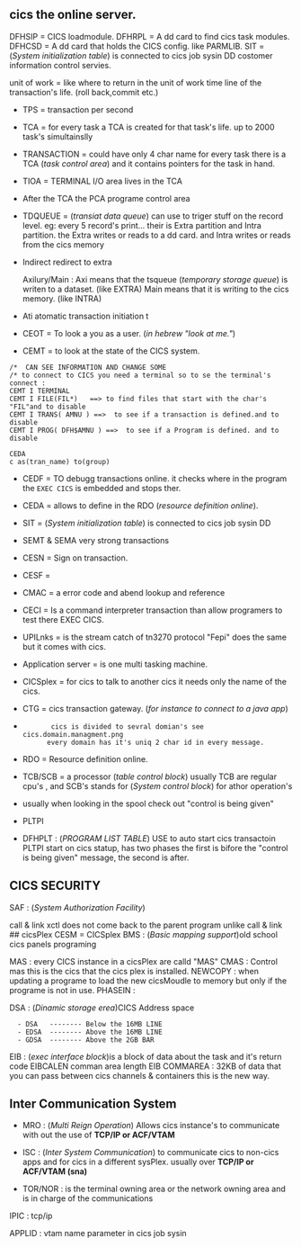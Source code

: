 
##    cics the online server.
DFHSIP    = CICS loadmodule.
DFHRPL    = A dd card to find cics task modules.
DFHCSD    = A dd card that holds the CICS config.
            like PARMLIB.
SIT       = (_System initialization table_) is connected to cics job sysin DD
costomer information control servies.

unit of work = like where to return in the unit of work time line of the
               transaction's life. (roll back,commit etc.)
- TPS     =    transaction per second
- TCA     =   for every task a TCA is created for that task's life.
              up to 2000 task's simultainslly
- TRANSACTION = could have only 4 char name
                for every task there is a TCA (_task control area_) and it
                contains pointers for the task in hand.
- TIOA     = TERMINAL I/O area lives in the TCA
- After the TCA the PCA programe control area
- TDQUEUE  = (_transiat data queue_) can use to triger stuff on the record
                level. eg: every 5 record's print...
                their is Extra partition and Intra partition.
                the Extra writes or reads to a dd card.
                and Intra writes or reads from the cics memory
- Indirect redirect to extra

  Axilury/Main :
               Axi means that the tsqueue (_temporary storage queue_)
               is writen to a dataset. (like EXTRA)
               Main means that it is writing to the cics memory. (like INTRA)

-  Ati  atomatic transaction initiation t
- CEOT    = To look a you as a user.
(_in hebrew "look at me."_)
- CEMT    = to look at the state of the CICS system.
```
/*  CAN SEE INFORMATION AND CHANGE SOME
/* to connect to CICS you need a terminal so to se the terminal's connect :
CEMT I TERMINAL
CEMT I FILE(FIL*)   ==> to find files that start with the char's "FIL"and to disable
CEMT I TRANS( AMNU ) ==>  to see if a transaction is defined.and to disable
CEMT I PROG( DFH$AMNU ) ==>  to see if a Program is defined. and to disable

CEDA
c as(tran_name) to(group)
```
- CEDF    = TO debugg transactions online. it checks where in the program
            the `EXEC CICS` is embedded and stops ther.
- CEDA    = allows to define in the RDO (_resource definition online_).

- SIT     = (_System initialization table_) is connected to cics job sysin DD

- SEMT & SEMA very strong transactions

- CESN    = Sign on transaction.

- CESF    =

- CMAC    = a error code and abend lookup and reference

- CECI    = Is a command interpreter transaction than allow programers to test
            there EXEC CICS.
- UPILnks = is the stream catch of tn3270 protocol "Fepi" does the same but it
            comes with cics.
- Application server = is one multi tasking machine.

- CICSplex = for cics to talk to another cics it needs only the name of the
             cics.
- CTG      = cics transaction gateway. (_for instance to connect to a java app_)

-            cics is divided to sevral domian's see cics.domain.managment.png
            every domain has it's uniq 2 char id in every message.
- RDO     = Resource definition online.


- TCB/SCB   = a processor (_table control block_) usually TCB are regular
              cpu's , and SCB's stands for (_System control block_) for athor
              operation's
- usually when looking in the spool check out "control is being given"

- PLTPI

- DFHPLT     : (_PROGRAM LIST TABLE_) USE to auto start cics transactoin
               PLTPI start on cics statup, has two phases the first is bifore
               the "control is being given" message, the second is after.

 ## CICS SECURITY

SAF          : (_System Authorization Facility_)

call & link
xctl  does not come back to the parent program unlike call & link
          ## cicsPlex
          CESM = CICSplex
BMS       : (_Basic mapping support_)old school cics panels programing


MAS       : every CICS instance in a cicsPlex are calld "MAS"
CMAS      : Control mas this is the cics that the cics plex is installed.
NEWCOPY   : when updating a programe to load the new cicsMoudle to memory
            but only if the programe is not in use.
PHASEIN   :

DSA       : (_Dinamic storage erea_)CICS Address space

      - DSA   -------- Below the 16MB LINE
      - EDSA  -------- Above the 16MB LINE
      - GDSA  -------- Above the 2GB BAR


EIB       : (_exec interface block_)is a block of data about the task and it's return
            code
EIBCALEN comman area length
EIB
COMMAREA  : 32KB of data that you can pass between cics
channels & containers this is the new way.

  ## Inter Communication System
- MRO     : (_Multi Reign Operation_) Allows cics instance's to communicate
            with out the use of **TCP/IP or ACF/VTAM**


- ISC     : (_Inter System Communication_) to communicate cics to non-cics
            apps and for cics in a different sysPlex.
            usually over **TCP/IP or ACF/VTAM (sna)**

- TOR/NOR : is the terminal owning area or the network owning area
            and is in charge of the communications

IPIC      : tcp/ip

APPLID    : vtam name parameter in cics job sysin
